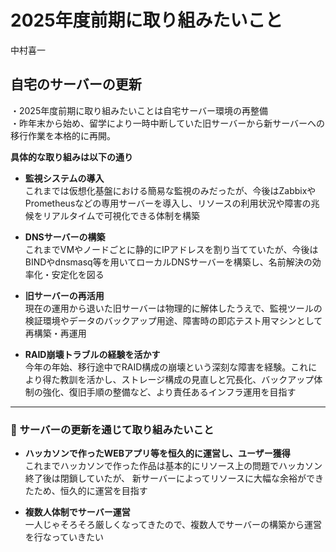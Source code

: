 # 2025年度前期に取り組みたいこと
中村喜一

## 自宅のサーバーの更新

・2025年度前期に取り組みたいことは自宅サーバー環境の再整備  
・昨年末から始め、留学により一時中断していた旧サーバーから新サーバーへの移行作業を本格的に再開。  

**具体的な取り組みは以下の通り**

- **監視システムの導入**  
  これまでは仮想化基盤における簡易な監視のみだったが、今後はZabbixやPrometheusなどの専用サーバーを導入し、リソースの利用状況や障害の兆候をリアルタイムで可視化できる体制を構築

- **DNSサーバーの構築**  
  これまでVMやノードごとに静的にIPアドレスを割り当てていたが、今後はBINDやdnsmasq等を用いてローカルDNSサーバーを構築し、名前解決の効率化・安定化を図る

- **旧サーバーの再活用**  
  現在の運用から退いた旧サーバーは物理的に解体したうえで、監視ツールの検証環境やデータのバックアップ用途、障害時の即応テスト用マシンとして再構築・再運用

- **RAID崩壊トラブルの経験を活かす**  
  今年の年始、移行途中でRAID構成の崩壊という深刻な障害を経験。これにより得た教訓を活かし、ストレージ構成の見直しと冗長化、バックアップ体制の強化、復旧手順の整備など、より責任あるインフラ運用を目指す

---

### 📝 サーバーの更新を通じて取り組みたいこと

- **ハッカソンで作ったWEBアプリ等を恒久的に運営し、ユーザー獲得**  
これまでハッカソンで作った作品は基本的にリソース上の問題でハッカソン終了後は閉鎖していたが、
新サーバーによってリソースに大幅な余裕ができたため、恒久的に運営を目指す

- **複数人体制でサーバー運営**  
一人じゃそろそろ厳しくなってきたので、複数人でサーバーの構築から運営を行なっていきたい